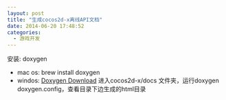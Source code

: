 ```yaml
---
layout: post
title: "生成cocos2d-x离线API文档"
date: 2014-06-20 17:48:52
categories:
  - 游戏开发
---
```


安装: doxygen

*   mac os: brew install doxygen
*   windos: [Doxygen Download](http://doxygen.cn.uptodown.com)
进入cocos2d-x/docs 文件夹，运行doxygen doxygen.config，查看目录下边生成的html目录
